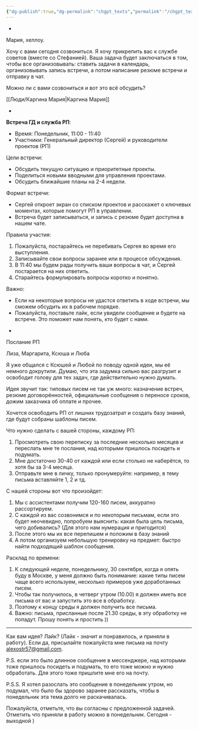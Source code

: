 ```yaml
---
{"dg-publish":true,"dg-permalink":"chgpt_texts","permalink":"/chgpt_texts/"}
---
```



- 
<div class="transclusion internal-embed is-loaded"><div class="markdown-embed">



Мария, хеллоу. 

Хочу с вами сегодня созвониться. Я хочу прикрепить вас к службе советов (вместе со Стефанией). Ваша задача будет заключаться в том, чтобы все организовывать: ставить задачи в календарь, организовывать запись встречи, а потом написание резюме встречи и отправку в чат. 
  
Можно ли с вами созвониться и вот это всё обсудить?


[[Люди/Каргина Мария\|Каргина Мария]]


</div></div>

- 
<div class="transclusion internal-embed is-loaded"><div class="markdown-embed">



**Встреча ГД и служба РП**:

- Время: Понедельник, 11:00 - 11:40
- Участники: Генеральный директор (Сергей) и руководители проектов (РП)

Цели встречи:
- Обсудить текущую ситуацию и приоритетные проекты.
- Поделиться новыми вводными для управления проектами.
- Обсудить ближайшие планы на 2-4 недели.

Формат встречи:
- Сергей откроет экран со списком проектов и расскажет о ключевых моментах, которые помогут РП в управлении.
- Встреча будет записываться, и запись с резюме будет доступна в нашем чате.

Правила участия:
1. Пожалуйста, постарайтесь не перебивать Сергея во время его выступления.
2. Записывайте свои вопросы заранее или в процессе обсуждения.
3. В 11:40 мы будем рады получить ваши вопросы в чат, и Сергей постарается на них ответить.
4. Старайтесь формулировать вопросы коротко и понятно.

Важно:
- Если на некоторые вопросы не удастся ответить в ходе встречи, мы сможем обсудить их в рабочем порядке.
- Пожалуйста, поставьте лайк, если увидели сообщение и будете на встрече. Это поможет нам понять, кто будет с нами.



</div></div>

- 
<div class="transclusion internal-embed is-loaded"><div class="markdown-embed">




Послание РП

Лиза, Маргарита, Ксюша и Люба

Я уже общался с Ксюшей и Любой по поводу одной идеи, мы её немного докрутили. Думаю, что эта задумка сильно вас разгрузит и освободит голову для тех задач, где действительно нужно думать. 

Идея звучит так: типовых писем не так уж много: назначение встреч, резюме договорённостей, официальные сообщения о переносе сроков, дожим заказчика об оплате и прочее. 

Хочется освободить РП от лишних трудозатрат и создать базу знаний, где будут собраны шаблоны писем. 

Что нужно сделать с вашей стороны, каждому РП: 
1. Просмотреть свою переписку за последние несколько месяцев и переслать мне те послания, над которыми пришлось посидеть и подумать. 
2. Мне достаточно 30-40 от каждой или если столько не наберётся, то хотя бы за 3-4 месяца. 
3. Отправьте мне в личку, только пронумеруйте: например, в тему письма вставляйте 1, 2 и тд.

С нашей стороны вот что произойдет: 
1. Мы с ассистентами получим 120-160 писем, аккуратно рассортируем.
2. С каждой из вас созвонимся и по некоторым письмам, если это будет неочевидно, попробуем выяснить: какая была цель письма, чего добивались? (Для этого нам нумерация и пригодится) 
3. После этого мы их все перепишем и положим в базу знаний
4. А потом организуем небольшую тренировку на предмет: быстро найти подходящий шаблон сообщения. 

Расклад по времени: 
1. К следующей неделе, понедельнику, 30 сентября, когда я опять буду в Москве, у меня должно быть понимание: какие типы писем чаще всего используем, несколько примеров уже доработанных писем. 
2. Чтобы так получилось, в четверг утром (10.00) я должен иметь все письма от вас и запустить это все в обработку.
3. Поэтому к концу среды я должен получить все письма.
4. Важно: письма, присланные после 21.30 среды, в эту обработку не попадут. Прошу понять и простить ))

---
Как вам идея? Лайк? 
(Лайк - значит и понравилось, и приняли в работу). 
Если да, присылайте пожалуйста мне письма на почту alexostr57@gmail.com.

P.S. 
если это было длинное сообщение в мессенджере, над которыми тоже пришлось посидеть и подумать, то его тоже можно и нужно обработать. Для этого тоже пришлите мне его на почту. 

P.S.S. 
Я хотел разослать это сообщение в понедельник утром, но подумал, что было бы здорово заранее рассказать, чтобы в понедельник эта тема долго не раскачивалась. 

Пожалуйста, отметьте, что вы согласны с предложенной задачей. Отметить что приняли в работу можно в понедельник. Сегодня - выходной )

</div></div>
